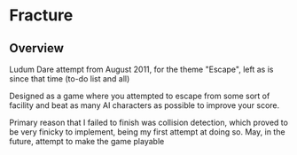 Fracture
========

Overview
--------

Ludum Dare attempt from August 2011, for the theme "Escape", left as is since that time (to-do list and all)

Designed as a game where you attempted to escape from some sort of facility and beat as many AI characters as possible to improve your score.

Primary reason that I failed to finish was collision detection, which proved to be very finicky to implement, being my first attempt at doing so. May, in the future, attempt to make the game playable